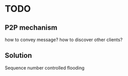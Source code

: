# TODO
## P2P mechanism
how to convey message? how to discover other clients?

## Solution
Sequence number controlled flooding






